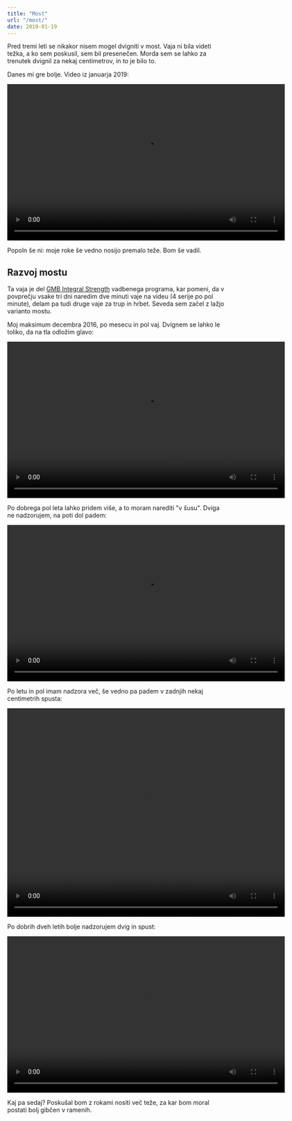 ```yaml
---
title: "Most"
url: "/most/"
date: 2019-01-19
---
```


Pred tremi leti se nikakor nisem mogel dvigniti v most. 
Vaja ni bila videti težka, a ko sem poskusil, 
sem bil presenečen. Morda sem se lahko
za trenutek dvignil za nekaj centimetrov, in to je bilo to.

Danes mi gre bolje. Video iz januarja 2019:

<video width="640" height="360" controls>
<source src="/bridge/201901.s.mp4" type="video/mp4">
[Most, januar 2019, video](/bridge/201901.s.mp4)
</video>

Popoln še ni: moje roke še vedno nosijo premalo teže. Bom še vadil. 

Razvoj mostu
------------

Ta vaja je del 
[GMB Integral Strength](https://gmb.io/is/) vadbenega programa, kar pomeni,
da v povprečju vsake tri dni naredim dve minuti vaje na videu
(4 serije po pol minute), delam pa tudi druge vaje za trup in hrbet. 
Seveda sem začel z lažjo varianto mostu.

Moj maksimum decembra 2016, po 
mesecu in pol vaj. Dvignem se lahko le toliko, da na tla
odložim glavo:

<video width="640" height="360" controls>
<source src="/bridge/201612.mp4" type="video/mp4">
[Most, december 2016, video](/bridge/201612.mp4)
</video>

Po dobrega pol leta lahko pridem više, a to moram narediti
"v šusu". Dviga ne nadzorujem, na poti dol padem:

<video width="640" height="360" controls>
<source src="/bridge/201707.s.mp4" type="video/mp4">
[Most, julij 2017, video](/bridge/201707.s.mp4)
</video>

Po letu in pol imam nadzora več, še vedno pa padem
v zadnjih nekaj centimetrih spusta:

<video width="640" height="480" controls>
<source src="/bridge/201808.s.mp4" type="video/mp4">
[Most, avgust 2018, video](/bridge/201808.s.mp4)
</video>

Po dobrih dveh letih bolje nadzorujem dvig
in spust:

<video width="640" height="360" controls>
<source src="/bridge/201901.s.mp4" type="video/mp4">
[Most, januar 2019, video](/bridge/201901.s.mp4)
</video>

Kaj pa sedaj? Poskušal bom z rokami nositi več teže, za kar bom
moral postati bolj gibčen v ramenih. 